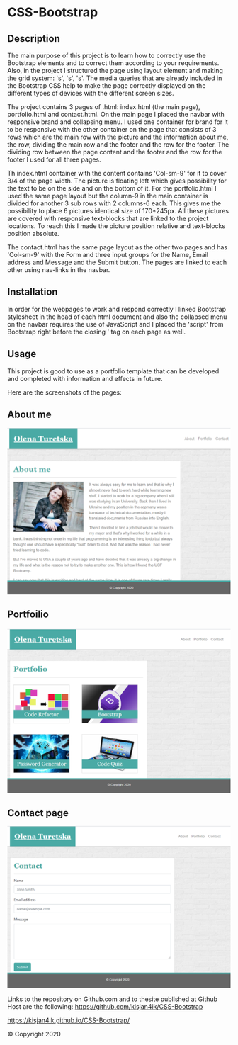 # CSS-Bootstrap

## Description 


The main purpose of this project is to learn how to correctly use the Bootstrap elements and to correct them according to your requirements. Also, in the project I structured the page using layout element and making the grid system: 's', 's', 's'. The media queries that are already included in the Bootstrap CSS help to make the page correctly displayed on the different types of devices with the different screen sizes.

The project contains 3 pages of .html: index.html (the main page), portfolio.html and contact.html.
On the main page I placed the navbar with responsive brand and collapsing menu. I used one container for brand for it to be responsive with the other container on the page that consists of 3 rows which are the main row with the picture and the information about me, the row, dividing the main row and the footer and the row for the footer. The dividing row between the page content and the footer and the row for the footer I used for all three pages.

Th index.html container with the content contains 'Col-sm-9' for it to cover 3/4 of the page width. The picture is floating left which gives possibility for the text to be on the side and on the bottom of it.
For the portfolio.html I used the same page layout but the column-9 in the main container is divided for another 3 sub rows with 2 columns-6 each. This gives me the possibility to place 6 pictures identical size of 170*245px. All these pictures are covered with responsive text-blocks that are linked to the project locations. To reach this I made the picture position relative and text-blocks position absolute.

The contact.html has the same page layout as the other two pages and has 'Col-sm-9' with the Form and three input groups for the Name, Email address and Message and the Submit button.
The pages are linked to each other using nav-links in the navbar.




## Installation

In order for the webpages to work and respond correctly I linked Bootstrap stylesheet in the head of each html document and also the collapsed menu on the navbar requires the use of JavaScript and I placed the 'script' from Bootstrap right before the closing ' tag on each page as well.

## Usage 

This project is good to use as a portfolio template that can be developed and completed with information and effects in future. 

Here are the screenshots of the pages:

## About me
![Main page](assets/images/Screenshot_Readme_1.PNG)


## Portfoilio
![Portfolio page](assets/images/Screenshot_Readme_2.PNG)



## Contact page
![Contact page](assets/images/Screenshot_Readme_3.PNG)





Links to the repository on Github.com and to thesite published  at Github Host are the following:
 https://github.com/kisjan4ik/CSS-Bootstrap

 https://kisjan4ik.github.io/CSS-Bootstrap/

© Copyright 2020

